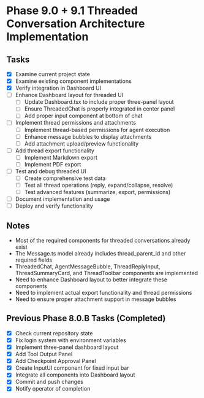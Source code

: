 # Phase 9.0 + 9.1 Threaded Conversation Architecture Implementation

## Tasks
- [x] Examine current project state
- [x] Examine existing component implementations
- [x] Verify integration in Dashboard UI
- [ ] Enhance Dashboard layout for threaded UI
  - [ ] Update Dashboard.tsx to include proper three-panel layout
  - [ ] Ensure ThreadedChat is properly integrated in center panel
  - [ ] Add proper input component at bottom of chat
- [ ] Implement thread permissions and attachments
  - [ ] Implement thread-based permissions for agent execution
  - [ ] Enhance message bubbles to display attachments
  - [ ] Add attachment upload/preview functionality
- [ ] Add thread export functionality
  - [ ] Implement Markdown export
  - [ ] Implement PDF export
- [ ] Test and debug threaded UI
  - [ ] Create comprehensive test data
  - [ ] Test all thread operations (reply, expand/collapse, resolve)
  - [ ] Test advanced features (summarize, export, permissions)
- [ ] Document implementation and usage
- [ ] Deploy and verify functionality

## Notes
- Most of the required components for threaded conversations already exist
- The Message.ts model already includes thread_parent_id and other required fields
- ThreadedChat, AgentMessageBubble, ThreadReplyInput, ThreadSummaryCard, and ThreadToolbar components are implemented
- Need to enhance Dashboard layout to better integrate these components
- Need to implement actual export functionality and thread permissions
- Need to ensure proper attachment support in message bubbles

## Previous Phase 8.0.B Tasks (Completed)
- [x] Check current repository state
- [x] Fix login system with environment variables
- [x] Implement three-panel dashboard layout
- [x] Add Tool Output Panel
- [x] Add Checkpoint Approval Panel
- [x] Create InputUI component for fixed input bar
- [x] Integrate all components into Dashboard layout
- [x] Commit and push changes
- [x] Notify operator of completion
